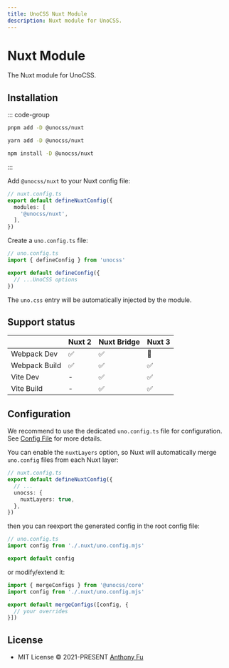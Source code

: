 ```yaml
---
title: UnoCSS Nuxt Module
description: Nuxt module for UnoCSS.
---
```


# Nuxt Module

The Nuxt module for UnoCSS.

## Installation

::: code-group
  ```bash [pnpm]
  pnpm add -D @unocss/nuxt
  ```
  ```bash [yarn]
  yarn add -D @unocss/nuxt
  ```
  ```bash [npm]
  npm install -D @unocss/nuxt
  ```
:::

Add `@unocss/nuxt` to your Nuxt config file:

```ts
// nuxt.config.ts
export default defineNuxtConfig({
  modules: [
    '@unocss/nuxt',
  ],
})
```

Create a `uno.config.ts` file:

```ts
// uno.config.ts
import { defineConfig } from 'unocss'

export default defineConfig({
  // ...UnoCSS options
})
```

The `uno.css` entry will be automatically injected by the module.

## Support status

| | Nuxt 2 | Nuxt Bridge | Nuxt 3 |
| --- | :-- | :-- | :-- |
| Webpack Dev | ✅ | ✅ | 🚧 |
| Webpack Build | ✅ | ✅ | ✅ |
| Vite Dev | - | ✅ | ✅ |
| Vite Build | - | ✅ | ✅ |

## Configuration

We recommend to use the dedicated `uno.config.ts` file for configuration. See [Config File](/guide/config-file) for more details.

You can enable the `nuxtLayers` option, so Nuxt will automatically merge `uno.config` files from each Nuxt layer:

```ts
// nuxt.config.ts
export default defineNuxtConfig({
  // ...
  unocss: {
    nuxtLayers: true,
  },
})
```

then you can reexport the generated config in the root config file:

```ts
// uno.config.ts
import config from './.nuxt/uno.config.mjs'

export default config
```

or modify/extend it:

```ts
import { mergeConfigs } from '@unocss/core'
import config from './.nuxt/uno.config.mjs'

export default mergeConfigs([config, {
  // your overrides
}])
```

## License

- MIT License &copy; 2021-PRESENT [Anthony Fu](https://github.com/antfu)
